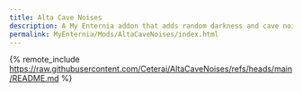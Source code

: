 ```yaml
---
title: Alta Cave Noises
description: A My Enternia addon that adds random darkness and cave noises to alta species. Requires Cave Noises mod and all mods it depends on to work. Hope you enjoy!
permalink: MyEnternia/Mods/AltaCaveNoises/index.html
---
```


{% remote_include https://raw.githubusercontent.com/Ceterai/AltaCaveNoises/refs/heads/main/README.md %}
